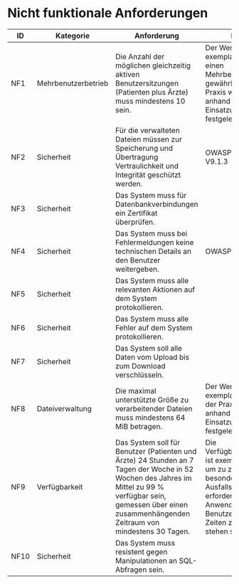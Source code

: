 # Nicht funktionale Anforderungen

| ID   | Kategorie           | Anforderung                                                                                                                                                                                                          | Bemerkung                                                                                                                                                                                                            |
| ---- | ------------------- | -------------------------------------------------------------------------------------------------------------------------------------------------------------------------------------------------------------------- | -------------------------------------------------------------------------------------------------------------------------------------------------------------------------------------------------------------------- |
| NF1  | Mehrbenutzerbetrieb | Die Anzahl der möglichen gleichzeitig aktiven Benutzersitzungen (Patienten plus Ärzte) muss mindestens 10 sein.                                                                                                      | Der Wert 10 wurde exemplarisch gewählt, um einen Mehrbenutzerbetrieb zu gewährleisten. In der Praxis würde ein Wert anhand der Einsatzumgebung festgelegt werden.                                                    |
| NF2  | Sicherheit          | Für die verwalteten Dateien müssen zur Speicherung und Übertragung Vertraulichkeit und Integrität geschützt werden.                                                                                                  | OWASP ASVS V9.1.1 / V9.1.3                                                                                                                                                                                           |
| NF3  | Sicherheit          | Das System muss für Datenbankverbindungen ein Zertifikat  überprüfen.                                                                                                                                                |                                                                                                                                                                                                                      |
| NF4  | Sicherheit          | Das System muss bei Fehlermeldungen keine technischen Details an den Benutzer weitergeben.                                                                                                                           | OWASP ASVS V7.4.1                                                                                                                                                                                                    |
| NF5  | Sicherheit          | Das System muss alle relevanten Aktionen auf dem System protokollieren.                                                                                                                                              |                                                                                                                                                                                                                      |
| NF6  | Sicherheit          | Das System muss alle Fehler auf dem System protokollieren.                                                                                                                                                           |                                                                                                                                                                                                                      |
| NF7  | Sicherheit          | Das System soll alle Daten vom Upload bis zum Download verschlüsseln.                                                                                                                                                |                                                                                                                                                                                                                      |
| NF8  | Dateiverwaltung     | Die maximal unterstützte Größe zu verarbeitender Dateien muss mindestens 64 MiB betragen.                                                                                                                            | Der Wert 64 MiB wurde exemplarisch gewählt. In der Praxis würde ein Wert anhand der Einsatzumgebung festgelegt werden.                                                                                               |
| NF9  | Verfügbarkeit       | Das System soll für Benutzer (Patienten und Ärzte) 24 Stunden an 7 Tagen der Woche in 52 Wochen des Jahres im Mittel zu 99 % verfügbar sein, gemessen über einen zusammenhängenden Zeitraum von mindestens 30 Tagen. | Die Verfügbarkeitsanforderung ist exemplarisch gewählt, um zu zeigen, dass keine besonders hohe Ausfallsicherheit erforderlich ist, aber die Anwendung den Benutzern zu beliebigen Zeiten zur Verfügung stehen soll. |
| NF10 | Sicherheit          | Das System muss resistent gegen Manipulationen an SQL-Abfragen sein.                                                                                                                                                 |                                                                                                                                                                                                                      |
